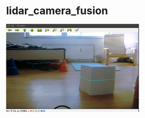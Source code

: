 # lidar_camera_fusion

<img src="https://github.com/jiawenhulu/lidar_camera_fusion/blob/master/image/Screenshot.png" alt="alt text" width="360" height="240">
